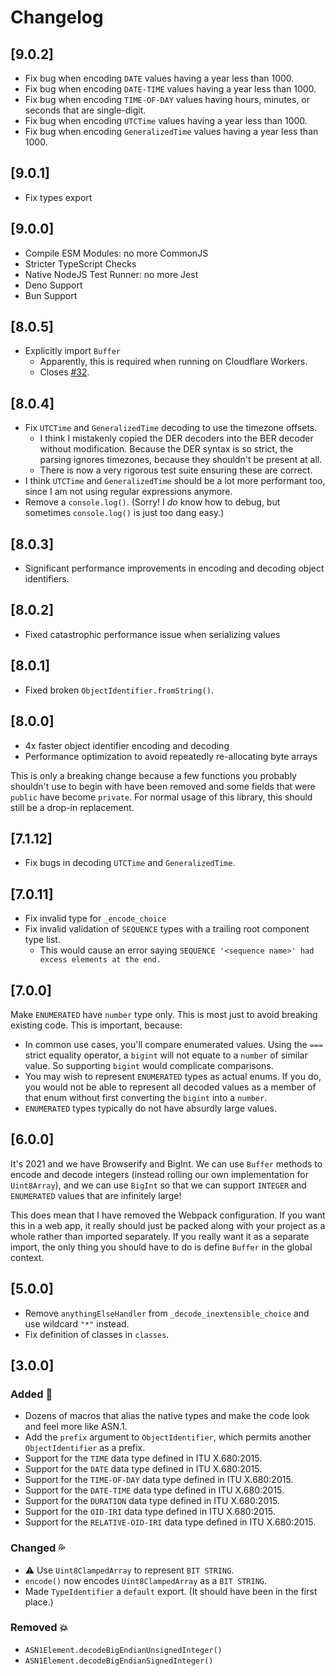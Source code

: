 # Changelog

## [9.0.2]

- Fix bug when encoding `DATE` values having a year less than 1000.
- Fix bug when encoding `DATE-TIME` values having a year less than 1000.
- Fix bug when encoding `TIME-OF-DAY` values having hours, minutes, or seconds
  that are single-digit.
- Fix bug when encoding `UTCTime` values having a year less than 1000.
- Fix bug when encoding `GeneralizedTime` values having a year less than 1000.

## [9.0.1]

- Fix types export

## [9.0.0]

- Compile ESM Modules: no more CommonJS
- Stricter TypeScript Checks
- Native NodeJS Test Runner: no more Jest
- Deno Support
- Bun Support

## [8.0.5]

- Explicitly import `Buffer`
  - Apparently, this is required when running on Cloudflare Workers.
  - Closes [#32](https://github.com/JonathanWilbur/asn1-ts/issues/32).

## [8.0.4]

- Fix `UTCTime` and `GeneralizedTime` decoding to use the timezone offsets.
  - I think I mistakenly copied the DER decoders into the BER decoder without
    modification. Because the DER syntax is so strict, the parsing ignores
    timezones, because they shouldn't be present at all.
  - There is now a very rigorous test suite ensuring these are correct.
- I think `UTCTime` and `GeneralizedTime` should be a lot more performant too,
  since I am not using regular expressions anymore.
- Remove a `console.log()`. (Sorry! I _do_ know how to debug, but sometimes
  `console.log()` is just too dang easy.)

## [8.0.3]

- Significant performance improvements in encoding and decoding object identifiers.

## [8.0.2]

- Fixed catastrophic performance issue when serializing values

## [8.0.1]

- Fixed broken `ObjectIdentifier.fromString()`.

## [8.0.0]

- 4x faster object identifier encoding and decoding
- Performance optimization to avoid repeatedly re-allocating byte arrays

This is only a breaking change because a few functions you probably shouldn't
use to begin with have been removed and some fields that were `public` have
become `private`. For normal usage of this library, this should still be a
drop-in replacement.

## [7.1.12]

- Fix bugs in decoding `UTCTime` and `GeneralizedTime`.

## [7.0.11]

- Fix invalid type for `_encode_choice`
- Fix invalid validation of `SEQUENCE` types with a trailing root component type list.
  - This would cause an error saying `SEQUENCE '<sequence name>' had excess elements at the end.`

## [7.0.0]

Make `ENUMERATED` have `number` type only. This is most just to avoid breaking
existing code. This is important, because:

- In common use cases, you'll compare enumerated values. Using the `===` strict
  equality operator, a `bigint` will not equate to a `number` of similar value.
  So supporting `bigint` would complicate comparisons.
- You may wish to represent `ENUMERATED` types as actual enums. If you do, you
  would not be able to represent all decoded values as a member of that enum
  without first converting the `bigint` into a `number`.
- `ENUMERATED` types typically do not have absurdly large values.

## [6.0.0]

It's 2021 and we have Browserify and BigInt. We can use `Buffer` methods to
encode and decode integers (instead rolling our own implementation for
`Uint8Array`), and we can use `BigInt` so that we can support `INTEGER` and
`ENUMERATED` values that are infinitely large!

This does mean that I have removed the Webpack configuration. If you want this
in a web app, it really should just be packed along with your project as a whole
rather than imported separately. If you really want it as a separate import, the
only thing you should have to do is define `Buffer` in the global context.

## [5.0.0]

- Remove `anythingElseHandler` from `_decode_inextensible_choice` and use wildcard `"*"` instead.
- Fix definition of classes in `classes`.

## [3.0.0]

### Added :seedling:

- Dozens of macros that alias the native types and make the code look and feel more like ASN.1.
- Add the `prefix` argument to `ObjectIdentifier`, which permits another `ObjectIdentifier` as a prefix.
- Support for the `TIME` data type defined in ITU X.680:2015.
- Support for the `DATE` data type defined in ITU X.680:2015.
- Support for the `TIME-OF-DAY` data type defined in ITU X.680:2015.
- Support for the `DATE-TIME` data type defined in ITU X.680:2015.
- Support for the `DURATION` data type defined in ITU X.680:2015.
- Support for the `OID-IRI` data type defined in ITU X.680:2015.
- Support for the `RELATIVE-OID-IRI` data type defined in ITU X.680:2015.

### Changed :sweat_drops:

- :warning: Use `Uint8ClampedArray` to represent `BIT STRING`.
- `encode()` now encodes `Uint8ClampedArray` as a `BIT STRING`.
- Made `TypeIdentifier` a `default` export. (It should have been in the first place.)

### Removed :boom:

- `ASN1Element.decodeBigEndianUnsignedInteger()`
- `ASN1Element.decodeBigEndianSignedInteger()`
